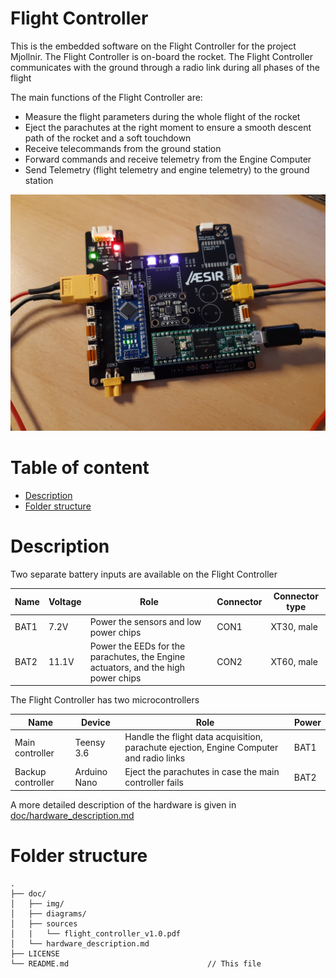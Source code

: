 # Flight Controller <!-- omit in toc -->

This is the embedded software on the Flight Controller for the project Mjollnir. The Flight Controller is on-board the rocket. The Flight Controller communicates with the ground through a radio link during all phases of the flight

The main functions of the Flight Controller are:

- Measure the flight parameters during the whole flight of the rocket
- Eject the parachutes at the right moment to ensure a smooth descent path of the rocket and a soft touchdown
- Receive telecommands from the ground station
- Forward commands and receive telemetry from the Engine Computer
- Send Telemetry (flight telemetry and engine telemetry) to the ground station

![flight_controller_test](doc/img/flight_controller_test.jpg)

# Table of content <!-- omit in toc -->

- [Description](#description)
- [Folder structure](#folder-structure)

# Description

Two separate battery inputs are available on the Flight Controller

| Name | Voltage | Role                                                                              | Connector | Connector type |
|------|---------|-----------------------------------------------------------------------------------|-----------|----------------|
| BAT1 | 7.2V    | Power the sensors and low power chips                                             | CON1      | XT30, male     |
| BAT2 | 11.1V   | Power the EEDs for the parachutes, the Engine actuators, and the high power chips | CON2      | XT60, male     |

The Flight Controller has two microcontrollers

| Name              | Device       | Role                                                                                    | Power |
|-------------------|--------------|-----------------------------------------------------------------------------------------|-------|
| Main controller   | Teensy 3.6   | Handle the flight data acquisition, parachute ejection, Engine Computer and radio links | BAT1  |
| Backup controller | Arduino Nano | Eject the parachutes in case the main controller fails                                  | BAT2  |

A more detailed description of the hardware is given in [doc/hardware_description.md](doc/hardware_description.md)

# Folder structure

```
.
├── doc/
│   ├── img/
│   ├── diagrams/
│   ├── sources
│   |   └── flight_controller_v1.0.pdf
│   └── hardware_description.md
├── LICENSE
└── README.md                               // This file
```